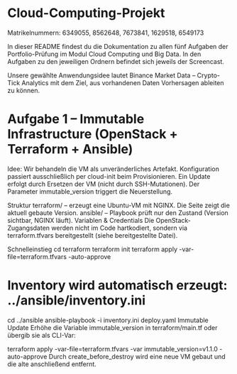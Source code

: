 # Cloud-Computing-Projekt

Matrikelnummern: 6349055, 8562648, 7673841, 1629518, 6549173

In dieser README findest du die Dokumentation zu allen fünf Aufgaben der Portfolio-Prüfung im Modul Cloud Computing und Big Data.
In den Aufgaben zu den jeweiligen Ordnern befindet sich jeweils der Screencast.

Unsere gewählte Anwendungsidee lautet Binance Market Data – Crypto-Tick Analytics mit dem Ziel, aus vorhandenen Daten Vorhersagen ableiten zu können.

#  Aufgabe 1 – Immutable Infrastructure (OpenStack + Terraform + Ansible)
Idee: Wir behandeln die VM als unveränderliches Artefakt. Konfiguration passiert ausschließlich per cloud-init beim Provisionieren. Ein Update erfolgt durch Ersetzen der VM (nicht durch SSH-Mutationen). Der Parameter immutable_version triggert die Neuerstellung.

Struktur
terraform/ – erzeugt eine Ubuntu-VM mit NGINX. Die Seite zeigt die aktuell gebaute Version.
ansible/ – Playbook prüft nur den Zustand (Version sichtbar, NGINX läuft).
Variablen & Credentials
Die OpenStack-Zugangsdaten werden nicht im Code hartkodiert, sondern via terraform.tfvars bereitgestellt (siehe bereitgestellte Datei).

Schnelleinstieg
cd terraform
terraform init
terraform apply -var-file=terraform.tfvars -auto-approve

# Inventory wird automatisch erzeugt: ../ansible/inventory.ini
cd ../ansible
ansible-playbook -i inventory.ini deploy.yaml
Immutable Update
Erhöhe die Variable immutable_version in terraform/main.tf oder übergib sie als CLI-Var:

terraform apply -var-file=terraform.tfvars -var immutable_version=v1.1.0 -auto-approve
Durch create_before_destroy wird eine neue VM gebaut und die alte anschließend entfernt.
